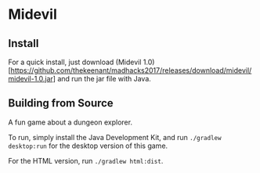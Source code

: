 # Midevil

## Install
For a quick install, just download (Midevil 1.0)[https://github.com/thekeenant/madhacks2017/releases/download/midevil/midevil-1.0.jar] and run the jar file with Java.


## Building from Source
A fun game about a dungeon explorer.

To run, simply install the Java Development Kit, and run `./gradlew desktop:run` for the desktop version of this game.

For the HTML version, run `./gradlew html:dist`.

